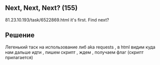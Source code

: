 Next, Next, Next? (155)
-

81.23.10.193/task/6522869.html it's first. Find next?

Решение
-

Легенький таск на использование либ aka requests , в html видим куда нам дальше идти , пишем скрипт , ждем , получаем флаг (скрипт прилагается)

